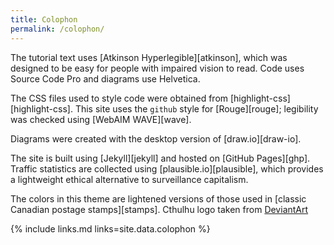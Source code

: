 ```yaml
---
title: Colophon
permalink: /colophon/
---
```


The tutorial text uses [Atkinson Hyperlegible][atkinson],
which was designed to be easy for people with impaired vision to read.
Code uses Source Code Pro and diagrams use Helvetica.

The CSS files used to style code were obtained from [highlight-css][highlight-css].
This site uses the `github` style for [Rouge][rouge];
legibility was checked using [WebAIM WAVE][wave].

Diagrams were created with the desktop version of [draw.io][draw-io].

The site is built using [Jekyll][jekyll]
and hosted on [GitHub Pages][ghp].
Traffic statistics are collected using [plausible.io][plausible],
which provides a lightweight ethical alternative to surveillance capitalism.

The colors in this theme
are lightened versions of those used in
[classic Canadian postage stamps][stamps].
Cthulhu logo taken from <a href="https://www.deviantart.com/lockox2/art/Cthulhu-279575365">DeviantArt</a>

{% include links.md links=site.data.colophon %}
